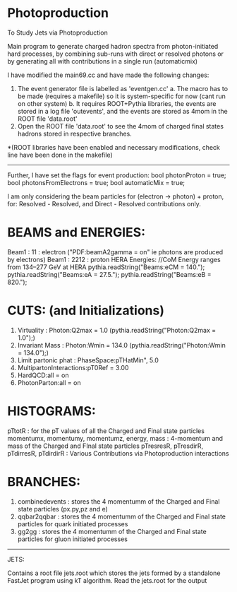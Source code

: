 # Photoproduction
To Study Jets via Photoproduction 

Main program to generate charged hadron spectra from photon-initiated
hard processes, by combining sub-runs with direct or resolved photons
or by generating all with contributions in a single run (automaticmix)

I have modified the main69.cc and have made the following changes:
1. The event generator file is labelled as 'eventgen.cc' 
  a. The macro has to be made (requires a makefile) so it is system-specific for now (cant run on other system)
  b. It requires ROOT+Pythia libraries, the events are stored in a log file 'outevents',
     and the events are stored as 4mom in the ROOT file 'data.root'
2. Open the ROOT file 'data.root' to see the 4mom of charged final states hadrons stored in respective branches.

*(ROOT libraries have been enabled and necessary modifications, check line have been done in the makefile)

--------------------------------------------------------------------------------------------------------------

Further, I have set the flags for event production: 
bool photonProton = true;
bool photonsFromElectrons = true;
bool automaticMix = true;

I am only considering the beam particles for (electron -> photon) + proton, for:
Resolved - Resolved, and Direct - Resolved contributions only.

# BEAMS and ENERGIES:
Beam1 : 11 : electron ("PDF:beamA2gamma = on" ie photons are produced by electrons)
Beam1 : 2212 : proton
HERA Energies: //CoM Energy ranges from 134–277 GeV at HERA 
pythia.readString("Beams:eCM = 140.");	 
pythia.readString("Beams:eA  = 27.5.");
pythia.readString("Beams:eB  = 820.");

# CUTS: (and Initializations)
1. Virtuality : Photon:Q2max = 1.0                 (pythia.readString("Photon:Q2max = 1.0");)
2. Invariant Mass : Photon:Wmin  = 134.0           (pythia.readString("Photon:Wmin  = 134.0");)
3. Limit partonic phat : PhaseSpace:pTHatMin", 5.0
4. MultipartonInteractions:pT0Ref = 3.00
5. HardQCD:all = on
6. PhotonParton:all = on

# HISTOGRAMS:
pTtotR : for the pT values of all the Charged and Final state particles
momentumx, momentumy, momentumz, energy,  mass : 4-momentum and mass of the Charged and FInal state particles
pTresresR, pTresdirR, pTdirresR, pTdirdirR : Various Contributions via Photoproduction interactions

# BRANCHES:
1. combinedevents : stores the 4 momentumm of the Charged and Final state particles (px.py,pz and e)
2. qqbar2qqbar : stores the 4 momentumm of the Charged and Final state particles for quark initiated processes
3. gg2gg : stores the 4 momentumm of the Charged and Final state particles for gluon initiated processes

--------------------------------------------------------------------------------------------------------------

JETS:

Contains a root file jets.root which stores the jets formed by a standalone FastJet program using kT algorithm.
Read the jets.root for the output


